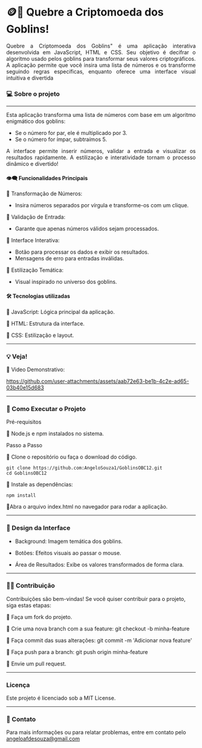 # 🪙👹 Quebre a Criptomoeda dos Goblins!

<div align="justify">Quebre a Criptomoeda dos Goblins" é uma aplicação interativa desenvolvida em JavaScript, HTML e CSS. Seu objetivo é decifrar o algoritmo usado pelos goblins para transformar seus valores criptográficos. A aplicação permite que você insira uma lista de números e os transforme seguindo regras específicas, enquanto oferece uma interface visual intuitiva e divertida</div>

### 💻 Sobre o projeto

---

<div align="justify">Esta aplicação transforma uma lista de números com base em um algoritmo enigmático dos goblins:

- Se o número for par, ele é multiplicado por 3.
- Se o número for ímpar, subtraímos 5.

A interface permite inserir números, validar a entrada e visualizar os resultados rapidamente. A estilização e interatividade tornam o processo dinâmico e divertido!

#### 👁️‍🗨️ Funcionalidades Principais

🔹 Transformação de Números:

- Insira números separados por vírgula e transforme-os com um clique.

🔹 Validação de Entrada:

- Garante que apenas números válidos sejam processados.

🔹 Interface Interativa:

- Botão para processar os dados e exibir os resultados.
- Mensagens de erro para entradas inválidas.

🔹 Estilização Temática:

- Visual inspirado no universo dos goblins.

</div>

#### 🛠 Tecnologias utilizadas

🔹 JavaScript: Lógica principal da aplicação.

🔹 HTML: Estrutura da interface.

🔹 CSS: Estilização e layout.

---

### 💡 Veja!

🔹 Video Demonstrativo:


https://github.com/user-attachments/assets/aab72e63-be1b-4c2e-ad65-03b40e15d683

---

### 🔧 Como Executar o Projeto

Pré-requisitos

🔹 Node.js e npm instalados no sistema.

Passo a Passo

🔹 Clone o repositório ou faça o download do código.

```
git clone https://github.com:AngeloSouza1/GoblinsOBC12.git
cd GoblinsOBC12
```


🔹 Instale as dependências:

```
npm install
```

🔹Abra o arquivo index.html no navegador para rodar a aplicação.

---

### 🎨 Design da Interface

- Background: Imagem temática dos goblins.

- Botões: Efeitos visuais ao passar o mouse.

- Área de Resultados: Exibe os valores transformados de forma clara.

---

### 🤝🏻 Contribuição

Contribuições são bem-vindas! Se você quiser contribuir para o projeto, siga estas etapas:

🔹 Faça um fork do projeto.

🔹 Crie uma nova branch com a sua feature: git checkout -b minha-feature

🔹 Faça commit das suas alterações: git commit -m 'Adicionar nova feature'

🔹 Faça push para a branch: git push origin minha-feature

🔹 Envie um pull request.

---

### Licença

Este projeto é licenciado sob a MIT License.

---

### 📧 Contato

Para mais informações ou para relatar problemas, entre em contato pelo angeloafdesouza@gmail.com
